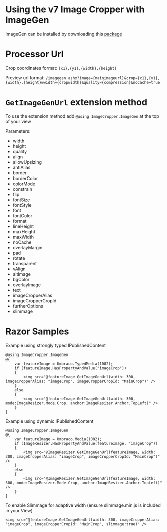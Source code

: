 Using the v7 Image Cropper with ImageGen
============================================

ImageGen can be installed by downloading this [package](http://our.umbraco.org/projects/website-utilities/imagegen) 

Processor Url
===========

Crop coordinates format: `{x1},{y1},{width},{height}`

Preview url format: `/imagegen.ashx?image={mainimageurl}&crop={x1},{y1},{width},{height}&width={cropwidth}&quality={compression}&nocache=true`

`GetImageGenUrl` extension method
===========

To use the extension method add `@using ImageCropper.ImageGen` at the top of your view

Parameters:

- width
- height
- quality
- align
- allowUpsizing
- antiAlias
- border
- borderColor
- colorMode
- constrain
- flip
- fontSize
- fontStyle
- font
- fontColor
- format
- lineHeight
- maxHeight
- maxWidth
- noCache
- overlayMargin
- pad
- rotate
- transparent
- vAlign
- altImage
- bgColor         
- overlayImage
- text
- imageCropperAlias
- imageCropperCropId
- furtherOptions
- slimmage

Razor Samples
===========

Example using strongly typed IPublishedContent

	@using ImageCropper.ImageGen
    @{
        var featureImage = Umbraco.TypedMedia(1082);
        if (featureImage.HasPropertyAndValue("imageCrop"))
        {
            <img src="@featureImage.GetImageGenUrl(width: 300, imageCropperAlias: "imageCrop", imageCropperCropId: "MainCrop")" />
        }
        else
        {
            <img src="@featureImage.GetImageGenUrl(width: 300, mode:ImageResizer.Mode.Crop, anchor:ImageResizer.Anchor.TopLeft)" />
        }
    }      


Example using dynamic IPublishedContent

	@using ImageCropper.ImageGen
    @{
        var featureImage = Umbraco.Media(1082);
        if (ImageResizer.HasPropertyAndValue(featureImage, "imageCrop"))
        {
            <img src="@ImageResizer.GetImageGenUrl(featureImage, width: 300, imageCropperAlias: "imageCrop", imageCropperCropId: "MainCrop")" />
        }
        else
        {
            <img src="@ImageResizer.GetImageGenUrl(featureImage, width: 300, mode:ImageResizer.Mode.Crop, anchor:ImageResizer.Anchor.TopLeft)" />
        }
    }   

To enable Slimmage for adaptive width (ensure slimmage.min.js is included in your View)

    <img src="@featureImage.GetImageGenUrl(width: 300, imageCropperAlias: "imageCrop", imageCropperCropId: "MainCrop", slimmage:true)" />